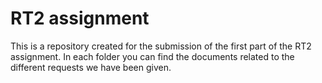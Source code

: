 # RT2 assignment

This is a repository created for the submission of the first part of the RT2 assignment. In each folder you can find the documents related to the different requests we have been given.
